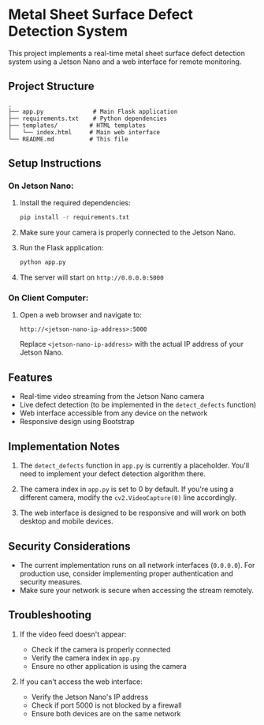 # Metal Sheet Surface Defect Detection System

This project implements a real-time metal sheet surface defect detection system using a Jetson Nano and a web interface for remote monitoring.

## Project Structure

```
.
├── app.py              # Main Flask application
├── requirements.txt    # Python dependencies
├── templates/         # HTML templates
│   └── index.html     # Main web interface
└── README.md          # This file
```

## Setup Instructions

### On Jetson Nano:

1. Install the required dependencies:
   ```bash
   pip install -r requirements.txt
   ```

2. Make sure your camera is properly connected to the Jetson Nano.

3. Run the Flask application:
   ```bash
   python app.py
   ```

4. The server will start on `http://0.0.0.0:5000`

### On Client Computer:

1. Open a web browser and navigate to:
   ```
   http://<jetson-nano-ip-address>:5000
   ```
   Replace `<jetson-nano-ip-address>` with the actual IP address of your Jetson Nano.

## Features

- Real-time video streaming from the Jetson Nano camera
- Live defect detection (to be implemented in the `detect_defects` function)
- Web interface accessible from any device on the network
- Responsive design using Bootstrap

## Implementation Notes

1. The `detect_defects` function in `app.py` is currently a placeholder. You'll need to implement your defect detection algorithm there.

2. The camera index in `app.py` is set to 0 by default. If you're using a different camera, modify the `cv2.VideoCapture(0)` line accordingly.

3. The web interface is designed to be responsive and will work on both desktop and mobile devices.

## Security Considerations

- The current implementation runs on all network interfaces (`0.0.0.0`). For production use, consider implementing proper authentication and security measures.
- Make sure your network is secure when accessing the stream remotely.

## Troubleshooting

1. If the video feed doesn't appear:
   - Check if the camera is properly connected
   - Verify the camera index in `app.py`
   - Ensure no other application is using the camera

2. If you can't access the web interface:
   - Verify the Jetson Nano's IP address
   - Check if port 5000 is not blocked by a firewall
   - Ensure both devices are on the same network 